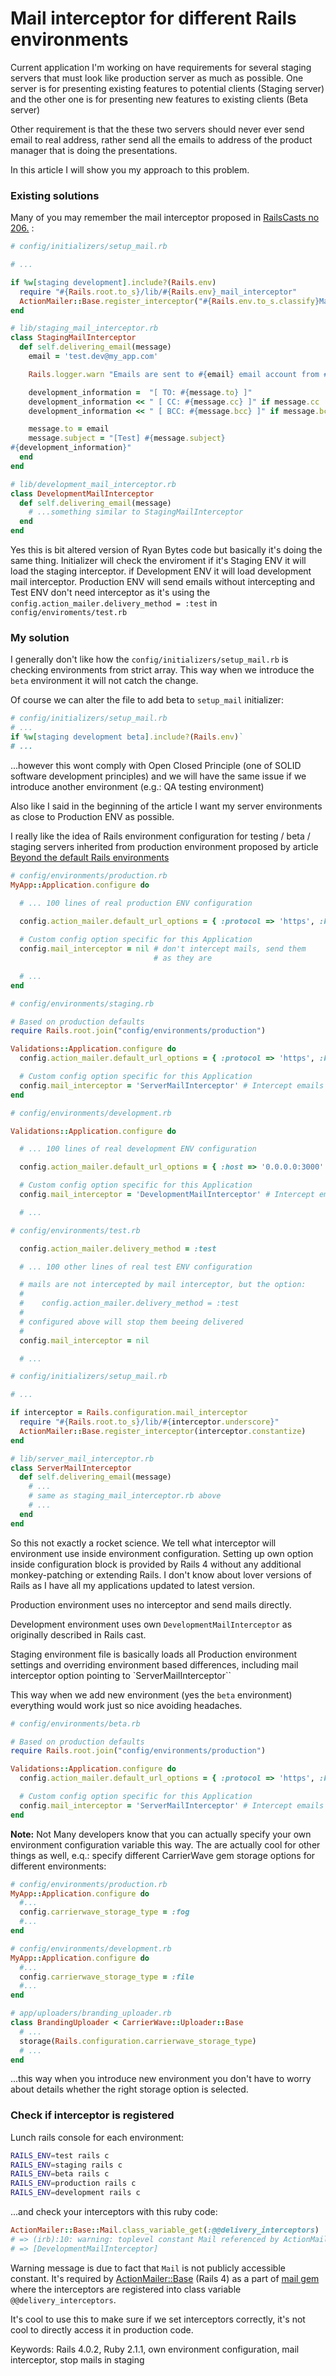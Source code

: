 # Mail interceptor for different Rails environments

Current application I'm working on have requirements for several staging
servers that must look like production server as much as possible. One
server is for presenting existing features to potential clients 
(Staging server) and the other one is for presenting new features to 
existing clients (Beta server)

Other requirement is that the these two servers should never ever send
email to real address, rather send all the emails to address of the
product manager that is doing the presentations.

In this article I will show you my approach to this problem.

### Existing solutions

Many of you may remember the mail interceptor proposed in 
[RailsCasts no 206.](http://railscasts.com/episodes/206-action-mailer-in-rails-3) :

```ruby
# config/initializers/setup_mail.rb

# ...

if %w[staging development].include?(Rails.env)
  require "#{Rails.root.to_s}/lib/#{Rails.env}_mail_interceptor"
  ActionMailer::Base.register_interceptor("#{Rails.env.to_s.classify}MailInterceptor".constantize)
end
```

```ruby
# lib/staging_mail_interceptor.rb
class StagingMailInterceptor
  def self.delivering_email(message)
    email = 'test.dev@my_app.com'

    Rails.logger.warn "Emails are sent to #{email} email account from #{Rails.env} env"

    development_information =  "[ TO: #{message.to} ]"
    development_information << " [ CC: #{message.cc} ]" if message.cc
    development_information << " [ BCC: #{message.bcc} ]" if message.bcc

    message.to = email
    message.subject = "[Test] #{message.subject}
#{development_information}"
  end
end

# lib/development_mail_interceptor.rb
class DevelopmentMailInterceptor
  def self.delivering_email(message)
    # ...something similar to StagingMailInterceptor
  end
end
```

Yes this is bit altered version of Ryan Bytes code but basically it's
doing the same thing. Initializer will check the enviroment if it's
Staging ENV it will load the staging interceptor. if Development ENV it
will load development mail interceptor. Production ENV will send emails
without intercepting and Test ENV don't need interceptor as it's
using the `config.action_mailer.delivery_method = :test` in
`config/enviroments/test.rb`

### My solution

I generally don't like how the `config/initializers/setup_mail.rb` is
checking environments from strict array. This way when we introduce the
`beta` environment it will not catch the change. 

Of course we can alter the file to add beta to `setup_mail` initializer: 

```ruby
# config/initializers/setup_mail.rb
# ...
if %w[staging development beta].include?(Rails.env)`
# ...
```

...however this wont comply with Open Closed Principle (one of SOLID
software development principles) and we will have the same issue if we
introduce another environment (e.g.: QA testing environment)

Also like I said in the beginning of the article I want my server
environments as close to Production ENV as possible.

I really like the idea of  Rails environment configuration for testing / beta /
staging servers inherited from production environment proposed by
article  [Beyond the default Rails environments](http://signalvnoise.com/posts/3535-beyond-the-default-rails-environments)

```ruby
# config/environments/production.rb
MyApp::Application.configure do

  # ... 100 lines of real production ENV configuration
 
  config.action_mailer.default_url_options = { :protocol => 'https', :host => 'my-app.com' }

  # Custom config option specific for this Application
  config.mail_interceptor = nil # don't intercept mails, send them
                                # as they are

  # ...
end
```

```ruby
# config/environments/staging.rb

# Based on production defaults
require Rails.root.join("config/environments/production")

Validations::Application.configure do
  config.action_mailer.default_url_options = { :protocol => 'https', :host => 'my-staging-app.com' }

  # Custom config option specific for this Application
  config.mail_interceptor = 'ServerMailInterceptor' # Intercept emails
end
```

```ruby
# config/environments/development.rb

Validations::Application.configure do

  # ... 100 lines of real development ENV configuration

  config.action_mailer.default_url_options = { :host => '0.0.0.0:3000' }

  # Custom config option specific for this Application
  config.mail_interceptor = 'DevelopmentMailInterceptor' # Intercept emails

  # ...
```

```ruby
# config/environments/test.rb

  config.action_mailer.delivery_method = :test  

  # ... 100 other lines of real test ENV configuration

  # mails are not intercepted by mail interceptor, but the option:                   
  #
  #    config.action_mailer.delivery_method = :test                                 
  #
  # configured above will stop them beeing delivered                                                     
  #
  config.mail_interceptor = nil    

  # ...
```


```ruby
# config/initializers/setup_mail.rb

# ...

if interceptor = Rails.configuration.mail_interceptor
  require "#{Rails.root.to_s}/lib/#{interceptor.underscore}"
  ActionMailer::Base.register_interceptor(interceptor.constantize)
end
```

```ruby
# lib/server_mail_interceptor.rb
class ServerMailInterceptor
  def self.delivering_email(message)
    # ...
    # same as staging_mail_interceptor.rb above
    # ...
  end
end
```

So this not exactly a rocket science. We tell what interceptor will
environment use inside environment configuration. Setting up own
option inside configuration block is provided by Rails 4 without any
additional monkey-patching or extending Rails. I  don't know about
lover versions of Rails as I have all my applications updated to latest
version. 

Production environment uses no interceptor and send mails directly.

Development environment uses own `DevelopmentMailInterceptor` as
originally described in Rails cast.

Staging environment file is basically loads all Production environment
settings and overriding environment based differences, including mail
interceptor option pointing to `ServerMailInterceptor``

This way when we add new environment (yes the `beta` environment)
everything would work just so nice avoiding headaches.

```ruby
# config/environments/beta.rb

# Based on production defaults
require Rails.root.join("config/environments/production")

Validations::Application.configure do
  config.action_mailer.default_url_options = { :protocol => 'https', :host => 'my-beta-app.com' }

  # Custom config option specific for this Application
  config.mail_interceptor = 'ServerMailInterceptor' # Intercept emails
end
```

**Note:** Not Many developers know that you can actually specify your own
environment configuration variable this way. The are actually cool for
other things as well,  e.q.: specify different CarrierWave gem storage
options for different environments:

```ruby
# config/environments/production.rb
MyApp::Application.configure do
  #...
  config.carrierwave_storage_type = :fog
  #...
end
```

```ruby
# config/environments/development.rb
MyApp::Application.configure do
  #...
  config.carrierwave_storage_type = :file
  #...
end
```

```ruby
# app/uploaders/branding_uploader.rb
class BrandingUploader < CarrierWave::Uploader::Base
  # ...
  storage(Rails.configuration.carrierwave_storage_type)  
  # ...
end
```

...this way when you introduce new environment you don't have to worry
about details whether the right storage option is selected.

### Check if interceptor is registered

Lunch rails console for each environment:

```bash
RAILS_ENV=test rails c
RAILS_ENV=staging rails c
RAILS_ENV=beta rails c
RAILS_ENV=production rails c
RAILS_ENV=development rails c
```

...and check your interceptors with this ruby code:

```ruby
ActionMailer::Base::Mail.class_variable_get(:@@delivery_interceptors)
# => (irb):10: warning: toplevel constant Mail referenced by ActionMailer::Base::Mail
# => [DevelopmentMailInterceptor]
```

Warning message is due to fact that `Mail` is not publicly accessible
constant. It's required by 
[ActionMailer::Base](https://github.com/rails/rails/blob/48ea0899074629203d84e2aea02593e893b5a2a4/actionmailer/lib/action_mailer/base.rb)
(Rails 4) as a part of [mail gem](https://github.com/mikel/mail) where
the interceptors are registered into class variable
`@@delivery_interceptors`.

It's cool to use this to make sure if we set interceptors correctly, it's
not cool to directly access it in production code.

Keywords: Rails 4.0.2, Ruby 2.1.1, own environment configuration, mail 
interceptor, stop mails in staging
